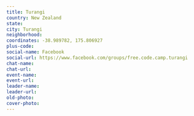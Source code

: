 ```yaml
---
title: Turangi
country: New Zealand
state: 
city: Turangi
neighborhood: 
coordinates: -38.989782, 175.806927
plus-code:
social-name: Facebook
social-url: https://www.facebook.com/groups/free.code.camp.turangi
chat-name:
chat-url:
event-name:
event-url:
leader-name:
leader-url:
old-photo: 
cover-photo:
---
```

